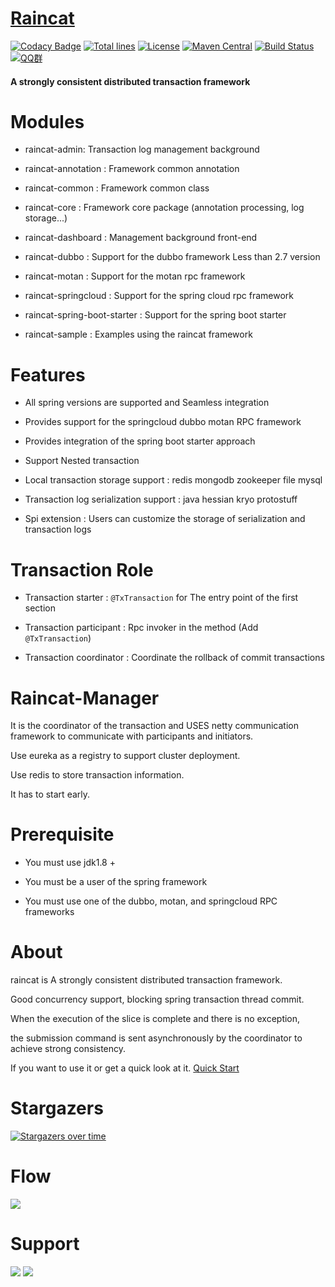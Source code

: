 [Raincat](https://dromara.org)
================
[![Codacy Badge](https://api.codacy.com/project/badge/Grade/5873cc1f5e2f44979aa1f64696fecb40)](https://www.codacy.com/app/yu199195/Raincat?utm_source=github.com&amp;utm_medium=referral&amp;utm_content=yu199195/Raincat&amp;utm_campaign=Badge_Grade)
[![Total lines](https://tokei.rs/b1/github/yu199195/raincat?category=lines)](https://github.com/yu199195/raincat)
[![License](https://img.shields.io/cran/l/devtools.svg)](https://github.com/yu199195/Raincat/blob/master/LICENSE)
[![Maven Central](https://img.shields.io/maven-central/v/org.dromara/raincat.svg?label=maven%20central)](http://search.maven.org/#search%7Cga%7C1%7Cg%3A%22org.dromara%22%20AND%20raincat)
[![Build Status](https://travis-ci.org/yu199195/Raincat.svg?branch=master)](https://travis-ci.org/yu199195/Raincat)
[![QQ群](https://img.shields.io/badge/chat-on%20QQ-ff69b4.svg?style=flat-square)](https://shang.qq.com/wpa/qunwpa?idkey=2e9e353fa10924812bc58c10ab46de0ca6bef80e34168bccde275f7ca0cafd85)

#### A strongly consistent distributed transaction framework


# Modules

  * raincat-admin: Transaction log management background
  
  * raincat-annotation : Framework common annotation

  * raincat-common :  Framework common class
  
  * raincat-core : Framework core package (annotation processing, log storage...)              
  
  * raincat-dashboard : Management background front-end
  
  * raincat-dubbo : Support for the dubbo framework Less than 2.7 version
  
  * raincat-motan : Support for the motan rpc framework
  
  * raincat-springcloud : Support for the spring cloud rpc framework
  
  * raincat-spring-boot-starter : Support for the spring boot starter
  
  * raincat-sample : Examples using the raincat framework


#  Features
   
   *  All spring versions are supported and Seamless integration
   
   *  Provides support for the springcloud dubbo motan RPC framework
   
   *  Provides integration of the spring boot starter approach
   
   *  Support Nested transaction 
   
   *  Local transaction storage support :  redis mongodb zookeeper file mysql
   
   *  Transaction log serialization support : java hessian kryo protostuff
   
   *  Spi extension : Users can customize the storage of serialization and transaction logs

# Transaction Role

  * Transaction starter : `@TxTransaction` for The entry point of the first section
  
  * Transaction participant : Rpc invoker in the method (Add `@TxTransaction`)
  
  * Transaction coordinator : Coordinate the rollback of commit transactions
   

# Raincat-Manager
 
  It is the coordinator of the transaction and USES netty communication framework to communicate with participants and initiators.
  
  Use eureka as a registry to support cluster deployment.
  
  Use redis to store transaction information.
  
  It has to start early.


# Prerequisite 

  * You must use jdk1.8 +
  
  * You must be a user of the spring framework
  
  * You must use one of the dubbo, motan, and springcloud RPC frameworks
  

# About
 
  raincat is A strongly consistent distributed transaction framework.
  
  Good concurrency support, blocking spring transaction thread commit.
  
  When the execution of the slice is complete and there is no exception, 
  
  the submission command is sent asynchronously by the coordinator to achieve strong consistency.

  If you want to use it or get a quick look at it. [Quick Start](http://dromara.org/website/zh-cn/docs/raincat/index.html)

# Stargazers 
[![Stargazers over time](https://starchart.cc/yu199195/Raincat.svg)](https://starchart.cc/yu199195/Raincat)

 
# Flow 

 ![](https://yu199195.github.io/images/Raincat/2pc.png)


# Support
  ![](https://yu199195.github.io/images/qq.png)  ![](https://yu199195.github.io/images/public.jpg)
   
 

